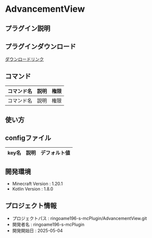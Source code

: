 # AdvancementView

## プラグイン説明

## プラグインダウンロード
[ダウンロードリンク](https://github.com/ringoame196-s-mcPlugin/AdvancementView/releases/latest)

## コマンド
| コマンド名   |     説明      | 権限 |
| --- | ----------- | ------- |
| コマンド名 | 説明 | 権限 |

## 使い方

## configファイル
| key名   |     説明      | デフォルト値 |
| --- | ----------- | ------- |
 
## 開発環境
- Minecraft Version : 1.20.1
- Kotlin Version : 1.8.0

## プロジェクト情報
- プロジェクトパス : ringoame196-s-mcPlugin/AdvancementView.git
- 開発者名 : ringoame196-s-mcPlugin
- 開発開始日 : 2025-05-04
